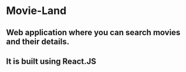 # Movie-Land
## Web application where you can search movies and their details.
## It is built using React.JS
